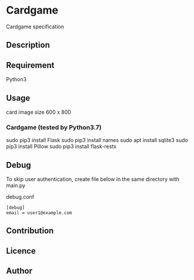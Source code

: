 Cardgame
====

Cardgame specification

## Description

## Requirement
Python3

## Usage
card image size 600 x 800

### Cardgame (tested by Python3.7)
sudo pip3 install Flask
sudo pip3 install names
sudo apt install sqlite3
sudo pip3 install Pillow
sudo pip3 install flask-restx

## Debug
To skip user authentication, create file below in the same directory with main.py

debug.conf
```
[debug]
email = user1@example.com
```

## Contribution

## Licence

## Author
